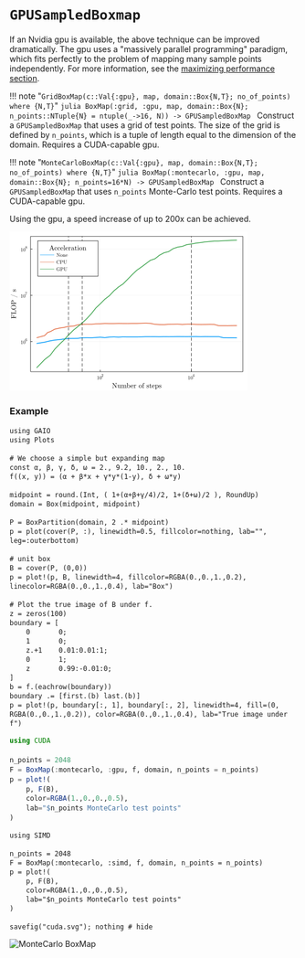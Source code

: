 # `GPUSampledBoxmap`

If an Nvidia gpu is available, the above technique can be improved dramatically. The gpu uses a "massively parallel programming" paradigm, which fits perfectly to the problem of mapping many sample points independently. For more information, see the [maximizing performance section](https://gaioguys.github.io/GAIO.jl/cuda/).

!!! note "`GridBoxMap(c::Val{:gpu}, map, domain::Box{N,T}; no_of_points) where {N,T}`"
    ```julia
    BoxMap(:grid, :gpu, map, domain::Box{N}; n_points::NTuple{N} = ntuple(_->16, N)) -> GPUSampledBoxMap
    ```
    Construct a `GPUSampledBoxMap` that uses a grid of test points. 
    The size of the grid is defined by `n_points`, which is 
    a tuple of length equal to the dimension of the domain. 
    Requires a CUDA-capable gpu. 

!!! note "`MonteCarloBoxMap(c::Val{:gpu}, map, domain::Box{N,T}; no_of_points) where {N,T}`"
    ```julia
    BoxMap(:montecarlo, :gpu, map, domain::Box{N}; n_points=16*N) -> GPUSampledBoxMap
    ```
    Construct a `GPUSampledBoxMap` that uses `n_points` 
    Monte-Carlo test points. 
    Requires a CUDA-capable gpu. 


Using the gpu, a speed increase of up to 200x can be achieved. 

![performance metrics](../assets/flops_gpu_loglog.png)

### Example

```@setup 1
using GAIO
using Plots

# We choose a simple but expanding map
const α, β, γ, δ, ω = 2., 9.2, 10., 2., 10.
f((x, y)) = (α + β*x + γ*y*(1-y), δ + ω*y)

midpoint = round.(Int, ( 1+(α+β+γ/4)/2, 1+(δ+ω)/2 ), RoundUp)
domain = Box(midpoint, midpoint)

P = BoxPartition(domain, 2 .* midpoint)
p = plot(cover(P, :), linewidth=0.5, fillcolor=nothing, lab="", leg=:outerbottom)

# unit box
B = cover(P, (0,0))
p = plot!(p, B, linewidth=4, fillcolor=RGBA(0.,0.,1.,0.2), linecolor=RGBA(0.,0.,1.,0.4), lab="Box")

# Plot the true image of B under f.
z = zeros(100)
boundary = [
    0       0;
    1       0;
    z.+1    0.01:0.01:1;
    0       1;
    z       0.99:-0.01:0;
]
b = f.(eachrow(boundary))
boundary .= [first.(b) last.(b)]
p = plot!(p, boundary[:, 1], boundary[:, 2], linewidth=4, fill=(0, RGBA(0.,0.,1.,0.2)), color=RGBA(0.,0.,1.,0.4), lab="True image under f")
```

```julia
using CUDA

n_points = 2048
F = BoxMap(:montecarlo, :gpu, f, domain, n_points = n_points)
p = plot!(
    p, F(B), 
    color=RGBA(1.,0.,0.,0.5), 
    lab="$n_points MonteCarlo test points"
)
```

```@setup 1
using SIMD

n_points = 2048
F = BoxMap(:montecarlo, :simd, f, domain, n_points = n_points)
p = plot!(
    p, F(B), 
    color=RGBA(1.,0.,0.,0.5), 
    lab="$n_points MonteCarlo test points"
)

savefig("cuda.svg"); nothing # hide
```

![MonteCarlo BoxMap](cuda.svg)
